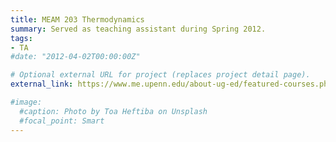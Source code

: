 ```yaml
---
title: MEAM 203 Thermodynamics
summary: Served as teaching assistant during Spring 2012.
tags:
- TA
#date: "2012-04-02T00:00:00Z"

# Optional external URL for project (replaces project detail page).
external_link: https://www.me.upenn.edu/about-ug-ed/featured-courses.php

#image:
  #caption: Photo by Toa Heftiba on Unsplash
  #focal_point: Smart
---
```

